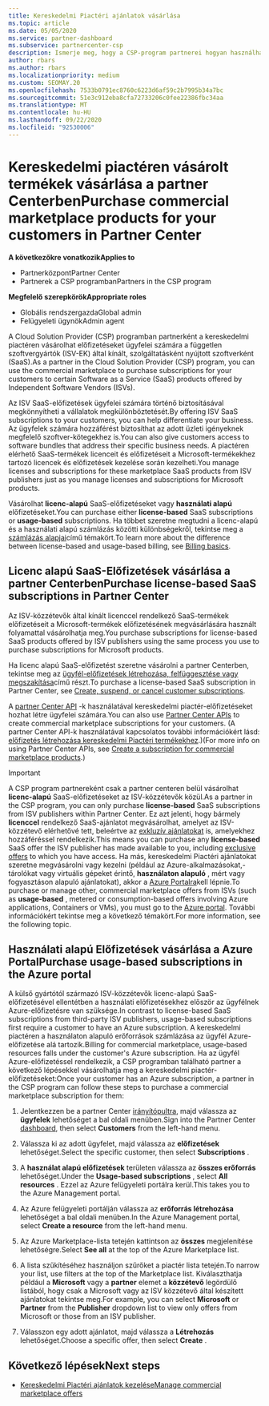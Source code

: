 ```yaml
---
title: Kereskedelmi Piactéri ajánlatok vásárlása
ms.topic: article
ms.date: 05/05/2020
ms.service: partner-dashboard
ms.subservice: partnercenter-csp
description: Ismerje meg, hogy a CSP-program partnerei hogyan használhatják a partner Center Marketplace-t a független szoftvergyártók (ISV-ket) által kínált SaaS-ajánlatok vásárlásához.
author: rbars
ms.author: rbars
ms.localizationpriority: medium
ms.custom: SEOMAY.20
ms.openlocfilehash: 7533b0791ec8760c6223d6af59c2b7995b34a7bc
ms.sourcegitcommit: 51e3c912eba8cfa72733206c0fee22386fbc34aa
ms.translationtype: MT
ms.contentlocale: hu-HU
ms.lasthandoff: 09/22/2020
ms.locfileid: "92530006"
---
```

# <a name="purchase-commercial-marketplace-products-for-your-customers-in-partner-center"></a><span data-ttu-id="a3730-103">Kereskedelmi piactéren vásárolt termékek vásárlása a partner Centerben</span><span class="sxs-lookup"><span data-stu-id="a3730-103">Purchase commercial marketplace products for your customers in Partner Center</span></span>

<span data-ttu-id="a3730-104">**A következőkre vonatkozik**</span><span class="sxs-lookup"><span data-stu-id="a3730-104">**Applies to**</span></span>

- <span data-ttu-id="a3730-105">Partnerközpont</span><span class="sxs-lookup"><span data-stu-id="a3730-105">Partner Center</span></span>
- <span data-ttu-id="a3730-106">Partnerek a CSP programban</span><span class="sxs-lookup"><span data-stu-id="a3730-106">Partners in the CSP program</span></span>

<span data-ttu-id="a3730-107">**Megfelelő szerepkörök**</span><span class="sxs-lookup"><span data-stu-id="a3730-107">**Appropriate roles**</span></span>

- <span data-ttu-id="a3730-108">Globális rendszergazda</span><span class="sxs-lookup"><span data-stu-id="a3730-108">Global admin</span></span>
- <span data-ttu-id="a3730-109">Felügyeleti ügynök</span><span class="sxs-lookup"><span data-stu-id="a3730-109">Admin agent</span></span>

<span data-ttu-id="a3730-110">A Cloud Solution Provider (CSP) programban partnerként a kereskedelmi piactéren vásárolhat előfizetéseket ügyfelei számára a független szoftvergyártók (ISV-EK) által kínált, szolgáltatásként nyújtott szoftverként (SaaS).</span><span class="sxs-lookup"><span data-stu-id="a3730-110">As a partner in the Cloud Solution Provider (CSP) program, you can use the commercial marketplace to purchase subscriptions for your customers to certain Software as a Service (SaaS) products offered by Independent Software Vendors (ISVs).</span></span> 

<span data-ttu-id="a3730-111">Az ISV SaaS-előfizetések ügyfelei számára történő biztosításával megkönnyítheti a vállalatok megkülönböztetését.</span><span class="sxs-lookup"><span data-stu-id="a3730-111">By offering ISV SaaS subscriptions to your customers, you can help differentiate your business.</span></span> <span data-ttu-id="a3730-112">Az ügyfelek számára hozzáférést biztosíthat az adott üzleti igényeknek megfelelő szoftver-kötegekhez is.</span><span class="sxs-lookup"><span data-stu-id="a3730-112">You can also give customers access to software bundles that address their specific business needs.</span></span> <span data-ttu-id="a3730-113">A piactéren elérhető SaaS-termékek licenceit és előfizetéseit a Microsoft-termékekhez tartozó licencek és előfizetések kezelése során kezelheti.</span><span class="sxs-lookup"><span data-stu-id="a3730-113">You manage licenses and subscriptions for these marketplace SaaS products from ISV publishers just as you manage licenses and subscriptions for Microsoft products.</span></span>

<span data-ttu-id="a3730-114">Vásárolhat **licenc-alapú** SaaS-előfizetéseket vagy **használati alapú** előfizetéseket.</span><span class="sxs-lookup"><span data-stu-id="a3730-114">You can purchase either **license-based** SaaS subscriptions or **usage-based** subscriptions.</span></span> <span data-ttu-id="a3730-115">Ha többet szeretne megtudni a licenc-alapú és a használati alapú számlázás közötti különbségekről, tekintse meg a [számlázás alapjai](billing-basics.md)című témakört.</span><span class="sxs-lookup"><span data-stu-id="a3730-115">To learn more about the difference between license-based and usage-based billing, see [Billing basics](billing-basics.md).</span></span>

## <a name="purchase-license-based-saas-subscriptions-in-partner-center"></a><span data-ttu-id="a3730-116">Licenc alapú SaaS-Előfizetések vásárlása a partner Centerben</span><span class="sxs-lookup"><span data-stu-id="a3730-116">Purchase license-based SaaS subscriptions in Partner Center</span></span>

<span data-ttu-id="a3730-117">Az ISV-közzétevők által kínált licenccel rendelkező SaaS-termékek előfizetéseit a Microsoft-termékek előfizetésének megvásárlására használt folyamattal vásárolhatja meg.</span><span class="sxs-lookup"><span data-stu-id="a3730-117">You purchase subscriptions for license-based SaaS products offered by ISV publishers using the same process you use to purchase subscriptions for Microsoft products.</span></span>

<span data-ttu-id="a3730-118">Ha licenc alapú SaaS-előfizetést szeretne vásárolni a partner Centerben, tekintse meg az [ügyfél-előfizetések létrehozása, felfüggesztése vagy megszakítása](create-a-new-subscription.md#create-a-new-subscription)című részt.</span><span class="sxs-lookup"><span data-stu-id="a3730-118">To purchase a license-based SaaS subscription in Partner Center, see [Create, suspend, or cancel customer subscriptions](create-a-new-subscription.md#create-a-new-subscription).</span></span>

<span data-ttu-id="a3730-119">A [partner Center API](/partner-center/develop/) -k használatával kereskedelmi piactér-előfizetéseket hozhat létre ügyfelei számára.</span><span class="sxs-lookup"><span data-stu-id="a3730-119">You can also use [Partner Center APIs](/partner-center/develop/) to create commercial marketplace subscriptions for your customers.</span></span> <span data-ttu-id="a3730-120">(A partner Center API-k használatával kapcsolatos további információkért lásd: [előfizetés létrehozása kereskedelmi Piactéri termékekhez](/partner-center/develop/create-subscription-azure-marketplace-products).)</span><span class="sxs-lookup"><span data-stu-id="a3730-120">(For more info on using Partner Center APIs, see [Create a subscription for commercial marketplace products](/partner-center/develop/create-subscription-azure-marketplace-products).)</span></span>

>[!IMPORTANT]
> <span data-ttu-id="a3730-121">A CSP program partnereként csak a partner centeren belül vásárolhat **licenc-alapú** SaaS-előfizetéseket az ISV-közzétevők közül.</span><span class="sxs-lookup"><span data-stu-id="a3730-121">As a partner in the CSP program, you can only purchase **license-based** SaaS subscriptions from ISV publishers within Partner Center.</span></span> <span data-ttu-id="a3730-122">Ez azt jelenti, hogy bármely **licenccel** rendelkező SaaS-ajánlatot megvásárolhat, amelyet az ISV-közzétevő elérhetővé tett, beleértve az [exkluzív ajánlatokat](csp-commercial-marketplace-discover.md#learn-about-marketplace-exclusive-offers) is, amelyekhez hozzáféréssel rendelkezik.</span><span class="sxs-lookup"><span data-stu-id="a3730-122">This means you can purchase any **license-based** SaaS offer the ISV publisher has made available to you, including [exclusive offers](csp-commercial-marketplace-discover.md#learn-about-marketplace-exclusive-offers) to which you have access.</span></span> <span data-ttu-id="a3730-123">Ha más, kereskedelmi Piactéri ajánlatokat szeretne megvásárolni vagy kezelni (például az Azure-alkalmazásokat,-tárolókat vagy virtuális gépeket érintő, **használaton alapuló** , mért vagy fogyasztáson alapuló ajánlatokat), akkor a [Azure Portalra](https://portal.azure.com/)kell lépnie.</span><span class="sxs-lookup"><span data-stu-id="a3730-123">To purchase or manage other, commercial marketplace offers from ISVs (such as **usage-based** , metered or consumption-based offers involving Azure applications, Containers or VMs), you must go to the [Azure portal](https://portal.azure.com/).</span></span> <span data-ttu-id="a3730-124">További információkért tekintse meg a következő témakört.</span><span class="sxs-lookup"><span data-stu-id="a3730-124">For more information, see the following topic.</span></span>

## <a name="purchase-usage-based-subscriptions-in-the-azure-portal"></a><span data-ttu-id="a3730-125">Használati alapú Előfizetések vásárlása a Azure Portal</span><span class="sxs-lookup"><span data-stu-id="a3730-125">Purchase usage-based subscriptions in the Azure portal</span></span>

<span data-ttu-id="a3730-126">A külső gyártótól származó ISV-közzétevők licenc-alapú SaaS-előfizetésével ellentétben a használati előfizetésekhez először az ügyfélnek Azure-előfizetésre van szüksége.</span><span class="sxs-lookup"><span data-stu-id="a3730-126">In contrast to license-based SaaS subscriptions from third-party ISV publishers, usage-based subscriptions first require a customer to have an Azure subscription.</span></span> <span data-ttu-id="a3730-127">A kereskedelmi piactéren a használaton alapuló erőforrások számlázása az ügyfél Azure-előfizetése alá tartozik.</span><span class="sxs-lookup"><span data-stu-id="a3730-127">Billing for commercial marketplace, usage-based resources falls under the customer's Azure subscription.</span></span> <span data-ttu-id="a3730-128">Ha az ügyfél Azure-előfizetéssel rendelkezik, a CSP programban található partner a következő lépésekkel vásárolhatja meg a kereskedelmi piactér-előfizetéseket:</span><span class="sxs-lookup"><span data-stu-id="a3730-128">Once your customer has an Azure subscription, a partner in the CSP program can follow these steps to purchase a commercial marketplace subscription for them:</span></span>

1. <span data-ttu-id="a3730-129">Jelentkezzen be a partner Center [irányítópultra](https://partner.microsoft.com/dashboard), majd válassza az **ügyfelek** lehetőséget a bal oldali menüben.</span><span class="sxs-lookup"><span data-stu-id="a3730-129">Sign into the Partner Center [dashboard](https://partner.microsoft.com/dashboard), then select **Customers** from the left-hand menu.</span></span>

2. <span data-ttu-id="a3730-130">Válassza ki az adott ügyfelet, majd válassza az **előfizetések** lehetőséget.</span><span class="sxs-lookup"><span data-stu-id="a3730-130">Select the specific customer, then select **Subscriptions** .</span></span>  

3. <span data-ttu-id="a3730-131">A **használat alapú előfizetések** területen válassza az **összes erőforrás** lehetőséget.</span><span class="sxs-lookup"><span data-stu-id="a3730-131">Under the **Usage-based subscriptions** , select **All resources** .</span></span> <span data-ttu-id="a3730-132">Ezzel az Azure felügyeleti portálra kerül.</span><span class="sxs-lookup"><span data-stu-id="a3730-132">This takes you to the Azure Management portal.</span></span>

4. <span data-ttu-id="a3730-133">Az Azure felügyeleti portálján válassza az **erőforrás létrehozása** lehetőséget a bal oldali menüben.</span><span class="sxs-lookup"><span data-stu-id="a3730-133">In the Azure Management portal, select **Create a resource** from the left-hand menu.</span></span>

5. <span data-ttu-id="a3730-134">Az Azure Marketplace-lista tetején kattintson az **összes** megjelenítése lehetőségre.</span><span class="sxs-lookup"><span data-stu-id="a3730-134">Select **See all** at the top of the Azure Marketplace list.</span></span>

6. <span data-ttu-id="a3730-135">A lista szűkítéséhez használjon szűrőket a piactér lista tetején.</span><span class="sxs-lookup"><span data-stu-id="a3730-135">To narrow your list, use filters at the top of the Marketplace list.</span></span> <span data-ttu-id="a3730-136">Kiválaszthatja például a **Microsoft** vagy a **partner** elemet a **közzétevő** legördülő listából, hogy csak a Microsoft vagy az ISV közzétevő által készített ajánlatokat tekintse meg.</span><span class="sxs-lookup"><span data-stu-id="a3730-136">For example, you can select **Microsoft** or **Partner** from the **Publisher** dropdown list to view only offers from Microsoft or those from an ISV publisher.</span></span>

7. <span data-ttu-id="a3730-137">Válasszon egy adott ajánlatot, majd válassza a **Létrehozás** lehetőséget.</span><span class="sxs-lookup"><span data-stu-id="a3730-137">Choose a specific offer, then select **Create** .</span></span>

## <a name="next-steps"></a><span data-ttu-id="a3730-138">Következő lépések</span><span class="sxs-lookup"><span data-stu-id="a3730-138">Next steps</span></span>

- [<span data-ttu-id="a3730-139">Kereskedelmi Piactéri ajánlatok kezelése</span><span class="sxs-lookup"><span data-stu-id="a3730-139">Manage commercial marketplace offers</span></span>](csp-commercial-marketplace-purchase.md)
